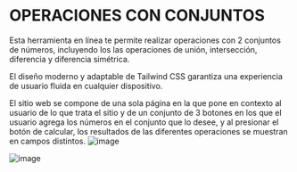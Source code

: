 # OPERACIONES CON CONJUNTOS
Esta herramienta en línea te permite realizar operaciones con 2 conjuntos de números, incluyendo los las operaciones de unión, intersección, diferencia y diferencia simétrica.

El diseño moderno y adaptable de Tailwind CSS garantiza una experiencia de usuario fluida en cualquier dispositivo.

El sitio web se compone de una sola página en la que pone en contexto al usuario de lo que trata el sitio y de un conjunto de 3 botones en los que el usuario agrega los números en el conjunto que lo desee, y al presionar el botón de calcular, los resultados de las diferentes operaciones se muestran en campos distintos.
![image](https://github.com/DahbOne1/TeoriaDeConjuntos/assets/108157760/4023b9bd-f021-4343-9491-919a871dee1d)


![image](https://github.com/DahbOne1/TeoriaDeConjuntos/assets/108157760/5c245d6e-cb25-4adf-b715-080219472926)
